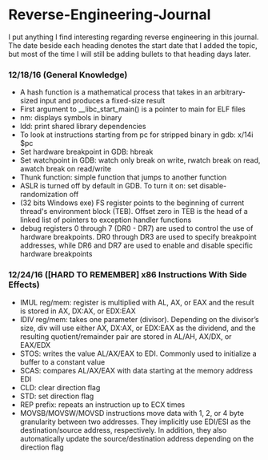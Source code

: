 # Reverse-Engineering-Journal
I put anything I find interesting regarding reverse engineering in this journal. The date beside each heading denotes the start date that I added the topic, but most of the time I will still be adding bullets to that heading days later. 

### 12/18/16 (General Knowledge) ###
- A hash function is a mathematical process that takes in an arbitrary-sized input and produces a fixed-size result
- First argument to __libc_start_main() is a pointer to main for ELF files
- nm: displays symbols in binary 
- ldd: print shared library dependencies
- To look at instructions starting from pc for stripped binary in gdb: x/14i $pc
- Set hardware breakpoint in GDB: hbreak 
- Set watchpoint in GDB: watch only break on write, rwatch break on read, awatch break on read/write
- Thunk function: simple function that jumps to another function
- ASLR is turned off by default in GDB. To turn it on: set disable-randomization off
- (32 bits Windows exe) FS register points to the beginning of current thread's environment block (TEB). Offset zero in TEB is the head of 
  a linked list of pointers to exception handler functions
- debug registers 0 through 7 (DR0 - DR7) are used to control the use of hardware breakpoints. DR0 through DR3 are used to specify breakpoint addresses, while DR6 and DR7 are used to enable and disable specific hardware breakpoints


### 12/24/16 ([HARD TO REMEMBER] x86 Instructions With Side Effects) ###
- IMUL reg/mem: register is multiplied with AL, AX, or EAX and the result is stored in AX, DX:AX, or EDX:EAX
- IDIV reg/mem: takes one parameter (divisor). Depending on the divisor’s size, div will use either AX, DX:AX, or EDX:EAX as the dividend, and the resulting quotient/remainder pair are stored in AL/AH, AX/DX, or EAX/EDX
- STOS: writes the value AL/AX/EAX to EDI. Commonly used to initialize a buffer to a constant value
- SCAS: compares AL/AX/EAX with data starting at the memory address EDI
- CLD: clear direction flag
- STD: set direction flag
- REP prefix: repeats an instruction up to ECX times
- MOVSB/MOVSW/MOVSD instructions move data with 1, 2, or 4 byte granularity between two addresses. They implicitly use EDI/ESI as the destination/source address, respectively. In addition, they also automatically update the source/destination address depending on the direction flag

